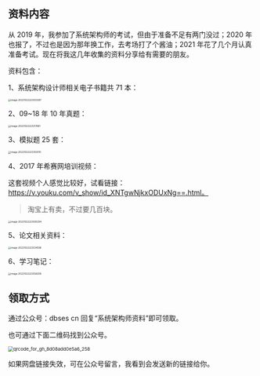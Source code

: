 ## 资料内容

从 2019 年，我参加了系统架构师的考试，但由于准备不足有两门没过；2020 年也报了，不过也是因为那年换工作，去考场打了个酱油；2021 年花了几个月认真准备考试。现在将我这几年收集的资料分享给有需要的朋友。

资料包含：

1、系统架构设计师相关电子书籍共 71 本：

<img src="https://technotes.oss-cn-shenzhen.aliyuncs.com/2022/202210222230479.png" alt="image-20221022223033387" style="zoom: 33%;" />

2、09~18 年 10 年真题：

<img src="https://technotes.oss-cn-shenzhen.aliyuncs.com/2022/202210222232721.png" alt="image-20221022223217681" style="zoom:33%;" />

3、模拟题 25 套：

<img src="https://technotes.oss-cn-shenzhen.aliyuncs.com/2022/202210222233049.png" alt="image-20221022223302010" style="zoom:33%;" />

4、2017 年希赛网培训视频：

这套视频个人感觉比较好，试看链接：https://v.youku.com/v_show/id_XNTgwNjkxODUxNg==.html。

> 淘宝上有卖，不过要几百块。

<img src="https://technotes.oss-cn-shenzhen.aliyuncs.com/2022/202210222235335.png" alt="image-20221022223500294" style="zoom:33%;" />

5、论文相关资料：

<img src="https://technotes.oss-cn-shenzhen.aliyuncs.com/2022/202210222235640.png" alt="image-20221022223534596" style="zoom:33%;" />

6、学习笔记：

<img src="https://technotes.oss-cn-shenzhen.aliyuncs.com/2022/202210222235249.png" alt="image-20221022223558208" style="zoom:33%;" />

## 领取方式

通过公众号：dbses cn 回复“系统架构师资料”即可领取。

也可通过下面二维码找到公众号。

<img src="https://technotes.oss-cn-shenzhen.aliyuncs.com/2022/202210231020314.jpg" alt="qrcode_for_gh_8d08add0e5a6_258" style="zoom: 67%;" />

如果网盘链接失效，可在公众号留言，我看到会发送新的链接给你。

